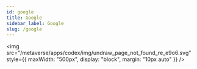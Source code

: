 ```yaml
---
id: google
title: Google
sidebar_label: Google
slug: /google
---
```



<img src="/metaverse/apps/codex/img/undraw_page_not_found_re_e9o6.svg" style={{
  maxWidth: "500px",
  display: "block", 
  margin: "10px auto"
}} />
